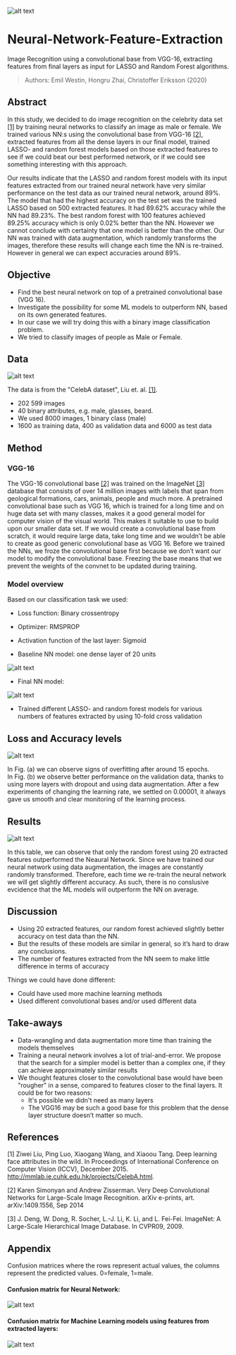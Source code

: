![alt text](all_pics/intro.png "Picture source: Liu et. al. 2015: http://mmlab.ie.cuhk.edu.hk/projects/CelebA.html ")

# Neural-Network-Feature-Extraction
Image Recognition using a convolutional base from VGG-16, extracting features from final layers as input for LASSO and Random Forest algorithms. 

> Authors: Emil Westin, Hongru Zhai, Christoffer Eriksson (2020)

## Abstract
In this study, we decided to do image recognition on the celebrity data set [[1]](#1) by training neural networks to classify an image as male or female.
We trained various NN:s using the convolutional base from VGG-16 [[2]](#2), extracted features from all the dense layers in our final model, trained LASSO- and random forest models based on those extracted features to see if we could beat our best performed network, or if we could see something interesting with this approach.

Our results indicate that the LASSO and random forest models with its input features extracted from our trained neural network have very similar performance on the test data as our trained neural network, around 89%. The model that had the highest accuracy on the test set
was the trained LASSO based on 500 extracted features. It had 89.62% accuracy while the NN
had 89.23%. The best random forest with 100 features achieved 89.25% accuracy which is only
0.02% better than the NN. However we cannot conclude with certainty that one model is better
than the other. Our NN was trained with data augmentation, which randomly transforms the
images, therefore these results will change each time the NN is re-trained. However in general
we can expect accuracies around 89%.

## Objective 

- Find the best neural network on top of a pretrained convolutional base (VGG 16).
- Investigate the possibility for some ML models to outperform NN, based on its own generated features.
- In our case we will try doing this with a binary image classification problem.
- We tried to classify images of people as Male or Female.

## Data

![alt text](all_pics/overview.png "Picture source: Liu et. al. 2015: http://mmlab.ie.cuhk.edu.hk/projects/CelebA.html ")

The data is from  the "CelebA dataset", Liu et. al. [[1]](#1).
- 202 599 images
- 40 binary attributes, e.g. male, glasses, beard.
- We used 8000 images, 1 binary class (male)
- 1600 as training data, 400 as validation data and 6000 as test data

## Method

### VGG-16

The VGG-16 convolutional base [[2]](#2) was trained on the ImageNet [[3]](#3) database that consists of over 14 million images with labels that span from geological formations,
cars, animals, people and much more. A pretrained convolutional base such as VGG 16, which is trained for a long time and on huge data set with many
classes, makes it a good general model for computer vision of the visual world. This makes it
suitable to use to build upon our smaller data set. If we would create a convolutional base from
scratch, it would require large data, take long time and we wouldn’t be able to create as good
generic convolutional base as VGG 16. Before we trained the NNs, we froze the convolutional
base first because we don’t want our model to modify the convolutional base. Freezing the base
means that we prevent the weights of the convnet to be updated during training.

### Model overview

Based on our classification task we used:
- Loss function: Binary crossentropy
- Optimizer: RMSPROP
- Activation function of the last layer: Sigmoid


- Baseline NN model: one dense layer of 20 units

![alt text](all_pics/baseline_NN.png)

- Final NN model:

![alt text](all_pics/complex_NN.png)


-  Trained different LASSO- and random forest models for
various numbers of features extracted by using 10-fold
cross validation


## Loss and Accuracy levels

![alt text](all_pics/loss.png)

In Fig. (a) we can observe signs of overfitting after around 15 epochs.  
In Fig. (b) we observe better performance on the validation data, thanks to using more layers with dropout and using data augmentation.
After a few experiments of changing the learning rate, we settled on 0.00001, it always gave us smooth and clear monitoring of the learning process.

## Results

![alt text](all_pics/table.png)

In this table, we can observe that only the random forest using 20 extracted features outperformed the Neaural Network.
Since we have trained our neural network using data augmentation, the images are constantly randomly transformed. Therefore, each time we
re-train the neural network we will get slightly different accuracy. As such, there is no conslusive evcidence that the ML models will outperform the NN on average. 



## Discussion

- Using 20 extracted features, our random forest achieved slightly better accuracy on test data than the NN.
- But the results of these models are similar in general, so it’s hard to draw any conclusions.
- The number of features extracted from the NN seem to make little difference in terms of accuracy

Things we could have done different:
- Could have used more machine learning methods
- Used different convolutional bases and/or used different data

## Take-aways

- Data-wrangling and data augmentation more time than training the models themselves
- Training a neural network involves a lot of trial-and-error. We propose that the search for a simpler model is better than a complex one, if they can achieve approximately similar results
- We thought features closer to the convolutional base would have been "rougher" in a sense, compared to features closer to the final layers. It could be for two reasons:
  - It's possible we didn't need as many layers 
  - The VGG16 may be such a good base for this problem that the dense layer structure doesn’t matter so much. 


## References
<a id="1">[1]</a> 
Ziwei Liu, Ping Luo, Xiaogang Wang, and Xiaoou Tang. Deep learning face attributes in the
wild. In Proceedings of International Conference on Computer Vision (ICCV), December 2015.
http://mmlab.ie.cuhk.edu.hk/projects/CelebA.html.

<a id="2">[2]</a> 
Karen Simonyan and Andrew Zisserman. Very Deep Convolutional Networks for Large-Scale
Image Recognition. arXiv e-prints, art. arXiv:1409.1556, Sep 2014

<a id="3">[3]</a> 
J. Deng, W. Dong, R. Socher, L.-J. Li, K. Li, and L. Fei-Fei. ImageNet: A Large-Scale Hierarchical
Image Database. In CVPR09, 2009.


## Appendix
Confusion matrices where the rows represent actual values, the columns represent the predicted values. 0=female, 1=male.

#### Confusion matrix for Neural Network:

![alt text](all_pics/conf_nn.png)

#### Confusion matrix for Machine Learning models using features from extracted layers:

![alt text](all_pics/conf_ml.png)
